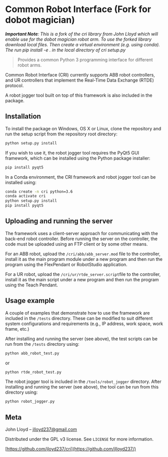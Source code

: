 # Common Robot Interface (Fork for dobot magician)

***Important Note**: This is a fork of the cri library from John Lloyd which will enable use for the dobot magician robot arm. To use the forked library download local files. Then create a virtual environment (e.g. using conda). The run pip install -e . in the local directory of cri setup.py*

>Provides a common Python 3 programming interface for different robot arms.

Common Robot Interface (CRI) currently supports ABB robot controllers, and UR controllers that implement the Real-Time Data Exchange (RTDE) protocol.

A robot jogger tool built on top of this framework is also included in the package.

## Installation

To install the package on Windows, OS X or Linux, clone the repository and run the setup script from the repository root directory:

```sh
python setup.py install
```
If you wish to use it, the robot jogger tool requires the PyQt5 GUI framework, which can be installed using the Python package installer:
```sh
pip install pyqt5
```
In a Conda environment, the CRI framework and robot jogger tool can be installed using:
```sh
conda create -n cri python=3.6
conda activate cri
python setup.py install
pip install pyqt5
```

## Uploading and running the server

The framework uses a client-server approach for communicating with the back-end robot controller.  Before running the server on the controller, the code must be uploaded using an FTP client or by some other means.

For an ABB robot, upload the `/cri/abb/abb_server.mod` file to the controller, install it as the main program module under a new program and then run the program using the FlexPendant or RobotStudio application.

For a UR robot, upload the `/cri/ur/rtde_server.script`file to the controller, install it as the main script under a new program and then run the program using the Teach Pendant.

## Usage example

A couple of examples that demonstrate how to use the framework are included in the `/tests` directory.  These can be modified to suit different system configurations and requirements (e.g., IP address, work space, work frame, etc.)

After installing and running the server (see above), the test scripts can be run from the `/tests` directory using:

```sh
python abb_robot_test.py
```
or
```sh
python rtde_robot_test.py
```
The robot jogger tool is included in the `/tools/robot_jogger` directory.  After installing and running the server (see above), the tool can be run from this directory using:
```sh
python robot_jogger.py
```

## Meta

John Lloyd – jlloyd237@gmail.com

Distributed under the GPL v3 license. See ``LICENSE`` for more information.

[https://github.com/jloyd237/cri](https://github.com/jlloyd237/)
